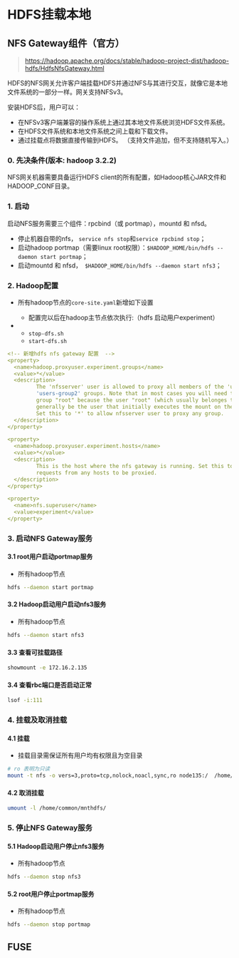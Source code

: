 # HDFS挂载本地

## NFS Gateway组件（官方）

> https://hadoop.apache.org/docs/stable/hadoop-project-dist/hadoop-hdfs/HdfsNfsGateway.html

HDFS的NFS网关允许客户端挂载HDFS并通过NFS与其进行交互，就像它是本地文件系统的一部分一样。网关支持NFSv3。

安装HDFS后，用户可以：

- 在NFSv3客户端兼容的操作系统上通过其本地文件系统浏览HDFS文件系统。
- 在HDFS文件系统和本地文件系统之间上载和下载文件。
- 通过挂载点将数据直接传输到HDFS。 （支持文件追加，但不支持随机写入。）

### 0. 先决条件(版本: hadoop 3.2.2)

NFS网关机器需要具备运行HDFS client的所有配置，如Hadoop核心JAR文件和HADOOP_CONF目录。

### 1. 启动

启动NFS服务需要三个组件：rpcbind（或 portmap），mountd 和 nfsd。

- 停止机器自带的nfs， `service nfs stop`和`service rpcbind stop`；
- 启动hadoop portmap（需要linux root权限）：`$HADOOP_HOME/bin/hdfs --daemon start portmap`；
- 启动mountd 和 nfsd，` $HADOOP_HOME/bin/hdfs --daemon start nfs3`；

### 2. Hadoop配置

- 所有hadoop节点的`core-site.yaml`新增如下设置
  - 配置完以后在hadoop主节点依次执行:（hdfs 启动用户experiment）

- - `stop-dfs.sh`
  - `start-dfs.sh`

```yaml
<!-- 新增hdfs nfs gateway 配置  -->
<property>
  <name>hadoop.proxyuser.experiment.groups</name>
  <value>*</value>
  <description>
         The 'nfsserver' user is allowed to proxy all members of the 'users-group1' and
         'users-group2' groups. Note that in most cases you will need to include the
         group "root" because the user "root" (which usually belonges to "root" group) will
         generally be the user that initially executes the mount on the NFS client system.
         Set this to '*' to allow nfsserver user to proxy any group.
  </description>
</property>

<property>
  <name>hadoop.proxyuser.experiment.hosts</name>
  <value>*</value>
  <description>
         This is the host where the nfs gateway is running. Set this to '*' to allow
         requests from any hosts to be proxied.
  </description>
</property>

<property>
  <name>nfs.superuser</name>
  <value>experiment</value>
</property>
```

### 3. 启动NFS Gateway服务

#### 3.1 root用户启动portmap服务

- 所有hadoop节点

```bash
hdfs --daemon start portmap
```

#### 3.2 Hadoop启动用户启动nfs3服务

- 所有hadoop节点

```bash
hdfs --daemon start nfs3
```

#### 3.3 查看可挂载路径

```bash
showmount -e 172.16.2.135
```

#### 3.4 查看rbc端口是否启动正常

```bash
lsof -i:111
```

### 4. 挂载及取消挂载

#### 4.1 挂载

- 挂载目录需保证所有用户均有权限且为空目录

```bash
# ro 表明为只读
mount -t nfs -o vers=3,proto=tcp,nolock,noacl,sync,ro node135:/  /home/common/mnthdfs/
```

#### 4.2 取消挂载

```bash
umount -l /home/common/mnthdfs/
```

### 5. 停止NFS Gateway服务

#### 5.1 Hadoop启动用户停止nfs3服务

- 所有hadoop节点

```bash
hdfs --daemon stop nfs3
```

#### 5.2 root用户停止portmap服务

- 所有hadoop节点

```bash
hdfs --daemon stop portmap
```

## FUSE


